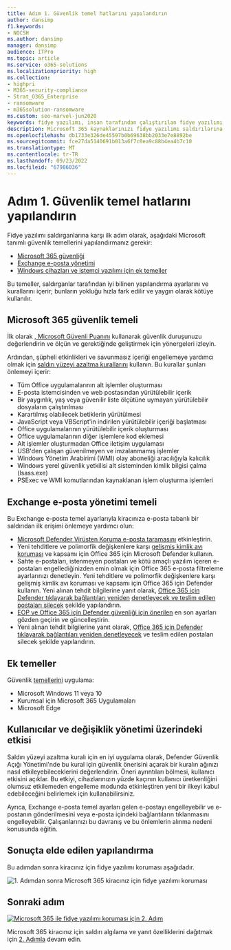 ```yaml
---
title: Adım 1. Güvenlik temel hatlarını yapılandırın
author: dansimp
f1.keywords:
- NOCSH
ms.author: dansimp
manager: dansimp
audience: ITPro
ms.topic: article
ms.service: o365-solutions
ms.localizationpriority: high
ms.collection:
- highpri
- M365-security-compliance
- Strat_O365_Enterprise
- ransomware
- m365solution-ransomware
ms.custom: seo-marvel-jun2020
keywords: fidye yazılımı, insan tarafından çalıştırılan fidye yazılımı, insan tarafından çalıştırılan fidye yazılımı, HumOR, gasp saldırısı, fidye yazılımı saldırısı, şifreleme, kriptoviroloji, sıfır güven
description: Microsoft 365 kaynaklarınızı fidye yazılımı saldırılarına karşı korumak için güvenlik temellerini kullanın.
ms.openlocfilehash: db1733e326de45597b0b69638bb2033e7e8892be
ms.sourcegitcommit: fce27da5140691b013a6f7c0ea9c88b4ea4b7c10
ms.translationtype: MT
ms.contentlocale: tr-TR
ms.lasthandoff: 09/23/2022
ms.locfileid: "67986036"
---
```

# <a name="step-1-configure-security-baselines"></a>Adım 1. Güvenlik temel hatlarını yapılandırın

Fidye yazılımı saldırganlarına karşı ilk adım olarak, aşağıdaki Microsoft tanımlı güvenlik temellerini yapılandırmanız gerekir:

- [Microsoft 365 güvenliği](#microsoft-365-security-baseline)
- [Exchange e-posta yönetimi](#exchange-email-management-baseline)
- [Windows cihazları ve istemci yazılımı için ek temeller](#additional-baselines)

Bu temeller, saldırganlar tarafından iyi bilinen yapılandırma ayarlarını ve kurallarını içerir; bunların yokluğu hızla fark edilir ve yaygın olarak kötüye kullanılır.

## <a name="microsoft-365-security-baseline"></a>Microsoft 365 güvenlik temeli

İlk olarak [, Microsoft Güvenli Puanını](/microsoft-365/security/defender/microsoft-secure-score) kullanarak güvenlik duruşunuzu değerlendirin ve ölçün ve gerektiğinde geliştirmek için yönergeleri izleyin.

Ardından, şüpheli etkinlikleri ve savunmasız içeriği engellemeye yardımcı olmak için [saldırı yüzeyi azaltma kurallarını](/microsoft-365/security/defender-endpoint/attack-surface-reduction-rules-deployment) kullanın. Bu kurallar şunları önlemeyi içerir:

- Tüm Office uygulamalarının alt işlemler oluşturması
- E-posta istemcisinden ve web postasından yürütülebilir içerik
- Bir yaygınlık, yaş veya güvenilir liste ölçütüne uymayan yürütülebilir dosyaların çalıştırılması
- Karartılmış olabilecek betiklerin yürütülmesi
- JavaScript veya VBScript'in indirilen yürütülebilir içeriği başlatması
- Office uygulamalarının yürütülebilir içerik oluşturması
- Office uygulamalarının diğer işlemlere kod eklemesi
- Alt işlemler oluşturmadan Office iletişim uygulaması
- USB'den çalışan güvenilmeyen ve imzalanmamış işlemler
- Windows Yönetim Arabirimi (WMI) olay aboneliği aracılığıyla kalıcılık
- Windows yerel güvenlik yetkilisi alt sisteminden kimlik bilgisi çalma (lsass.exe)
- PSExec ve WMI komutlarından kaynaklanan işlem oluşturma işlemleri

## <a name="exchange-email-management-baseline"></a>Exchange e-posta yönetimi temeli

Bu Exchange e-posta temel ayarlarıyla kiracınıza e-posta tabanlı bir saldırıdan ilk erişimi önlemeye yardımcı olun:

- [Microsoft Defender Virüsten Koruma e-posta taramasını](/microsoft-365/security/defender-endpoint/configure-advanced-scan-types-microsoft-defender-antivirus) etkinleştirin.
- Yeni tehditlere ve polimorfik değişkenlere karşı [gelişmiş kimlik avı koruması](/microsoft-365/security/office-365-security/anti-phishing-protection) ve kapsamı için Office 365 için Microsoft Defender kullanın.
- Sahte e-postaları, istenmeyen postaları ve kötü amaçlı yazılım içeren e-postaları engellediğinizden emin olmak için Office 365 e-posta filtreleme ayarlarınızı denetleyin. Yeni tehditlere ve polimorfik değişkenlere karşı gelişmiş kimlik avı koruması ve kapsamı için Office 365 için Defender kullanın. Yeni alınan tehdit bilgilerine yanıt olarak, [Office 365 için Defender tıklayarak bağlantıları yeniden](/microsoft-365/security/office-365-security/atp-safe-links) [denetleyecek ve teslim edilen postaları silecek](/microsoft-365/security/office-365-security/zero-hour-auto-purge) şekilde yapılandırın.
- [EOP ve Office 365 için Defender güvenliği için önerilen](/microsoft-365/security/office-365-security/recommended-settings-for-eop-and-office365-atp) en son ayarları gözden geçirin ve güncelleştirin.
- Yeni alınan tehdit bilgilerine yanıt olarak, [Office 365 için Defender tıklayarak bağlantıları yeniden denetleyecek](/microsoft-365/security/office-365-security/set-up-safe-links-policies) ve teslim edilen postaları silecek şekilde yapılandırın.

## <a name="additional-baselines"></a>Ek temeller

Güvenlik [temellerini](https://techcommunity.microsoft.com/t5/microsoft-security-baselines/bg-p/Microsoft-Security-Baselines) uygulama:

- Microsoft Windows 11 veya 10
- Kurumsal için Microsoft 365 Uygulamaları
- Microsoft Edge

## <a name="impact-on-users-and-change-management"></a>Kullanıcılar ve değişiklik yönetimi üzerindeki etkisi

Saldırı yüzeyi azaltma kuralı için en iyi uygulama olarak, Defender Güvenlik Açığı Yönetimi'nde bu kural için güvenlik önerisini açarak bir kuralın ağınızı nasıl etkileyebileceklerini değerlendirin. Öneri ayrıntıları bölmesi, kullanıcı etkisini açıklar. Bu etkiyi, cihazlarınızın yüzde kaçının kullanıcı üretkenliğini olumsuz etkilemeden engelleme modunda etkinleştiren yeni bir ilkeyi kabul edebileceğini belirlemek için kullanabilirsiniz.

Ayrıca, Exchange e-posta temel ayarları gelen e-postayı engelleyebilir ve e-postanın gönderilmesini veya e-posta içindeki bağlantıların tıklanmasını engelleyebilir. Çalışanlarınızı bu davranış ve bu önlemlerin alınma nedeni konusunda eğitin.

## <a name="resulting-configuration"></a>Sonuçta elde edilen yapılandırma

Bu adımdan sonra kiracınız için fidye yazılımı koruması aşağıdadır.

![1. Adımdan sonra Microsoft 365 kiracınız için fidye yazılımı koruması](../media/ransomware-protection-microsoft-365/ransomware-protection-microsoft-365-architecture-step1.png)

## <a name="next-step"></a>Sonraki adım

[![Microsoft 365 ile fidye yazılımı koruması için 2. Adım](../media/ransomware-protection-microsoft-365/ransomware-protection-microsoft-365-step2.png)](ransomware-protection-microsoft-365-attack-detection-response.md)

Microsoft 365 kiracınız için saldırı algılama ve yanıt özelliklerini dağıtmak için [2. Adımla](ransomware-protection-microsoft-365-attack-detection-response.md) devam edin.
